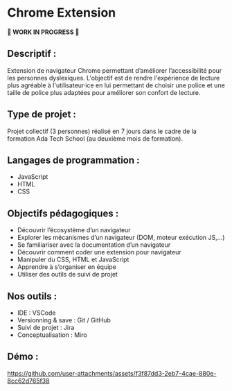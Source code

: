 # Chrome Extension
<strong>🚧 WORK IN PROGRESS 🚧</strong>
<br>

## Descriptif :
Extension de navigateur Chrome permettant d’améliorer l’accessibilité pour les personnes dyslexiques. L'objectif est de rendre l'expérience de lecture plus agréable à l'utilisateur·ice en lui permettant de choisir une police et une taille de police plus adaptées pour améliorer son confort de lecture. 

## Type de projet :
Projet collectif (3 personnes) réalisé en 7 jours dans le cadre de la formation Ada Tech School (au deuxième mois de formation).

## Langages de programmation : 
- JavaScript
- HTML
- CSS

## Objectifs pédagogiques : 
- Découvrir l’écosystème d’un navigateur
- Explorer les mécanismes d’un navigateur (DOM, moteur exécution JS,...)
- Se familiariser avec la documentation d’un navigateur
- Découvrir comment coder une extension pour navigateur
- Manipuler du CSS, HTML et JavaScript
- Apprendre à s’organiser en équipe
- Utiliser des outils de suivi de projet

## Nos outils :
- IDE : VSCode
- Versionning & save : Git / GitHub
- Suivi de projet : Jira
- Conceptualisation : Miro

## Démo : 
https://github.com/user-attachments/assets/f3f87dd3-2eb7-4cae-880e-8cc62d765f38




